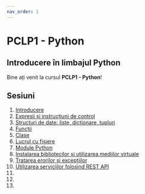 ```yaml
---
nav_order: 1
---
```

# PCLP1 - Python

## Introducere în limbajul Python

Bine ați venit la cursul **PCLP1 - Python**!

## Sesiuni

1. [Introducere](./intro/intro.md)
1. [Expresii și instrucțiuni de control](./02-expressions/00-index.md)
1. [Structuri de date: liste, dicționare, tupluri](./03-data-structures/intro.md)
1. [Funcții](./04-functions/intro.md)
1. [Clase](./05-classes/intro.md)
1. [Lucrul cu fișiere](./06-files/intro.md)
1. [Module Python](./structs-classes/asc.md)
1. [Instalarea bibliotecilor și utilizarea mediilor virtuale](./advanced-meta/advanced-meta.md)
1. [Tratarea erorilor și excepțiilor](./advanced-meta/advanced-meta.md)
1. [Utilizarea serviciilor folosind REST API](./advanced-meta/advanced-meta.md)
1. [](./advanced-meta/advanced-meta.md)
1. [](./advanced-meta/advanced-meta.md)
1. [](./advanced-meta/advanced-meta.md)
